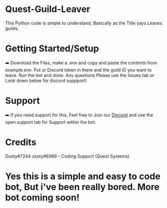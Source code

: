 # Quest-Guild-Leaver
This Python code is simple to understand, Basically as the Title says Leaves guilds.

# Getting Started/Setup
 ➡️ Download the Files, make a .env and copy and paste the contents from example.env. Put ur Discord token in there and the guild ID you want to leave. Run the bot and    done. Any questions Please use the Issues tab or Look down below for discord suppport!

# Support
 ➡️ If you need support for this, Feel free to Join our [Discord](https://discord.gg/BsMPHWmXuM) and use the open support tab for Support within the bot.
 
# Credits
Dusty#7244
zesty#6969 - Coding Support (Quest Systems) 

# Yes this is a simple and easy to code bot, But i've been really bored. More bot coming soon!

